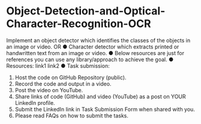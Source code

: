 # Object-Detection-and-Optical-Character-Recognition-OCR
Implement an object detector which identifies the classes of the objects in an image or video. OR 
● Character detector which extracts printed or handwritten text from an image or video.
● Below resources are just for references you can use any library/approach to achieve the goal.
● Resources: link1 link2
● Task submission:
1. Host the code on GitHub Repository (public).
2. Record the code and output in a video.
3. Post the video on YouTube.
4. Share links of code (GitHub) and video (YouTube) as a post on YOUR LinkedIn profile.
5. Submit the LinkedIn link in Task Submission Form when shared with you.
6. Please read FAQs on how to submit the tasks.
